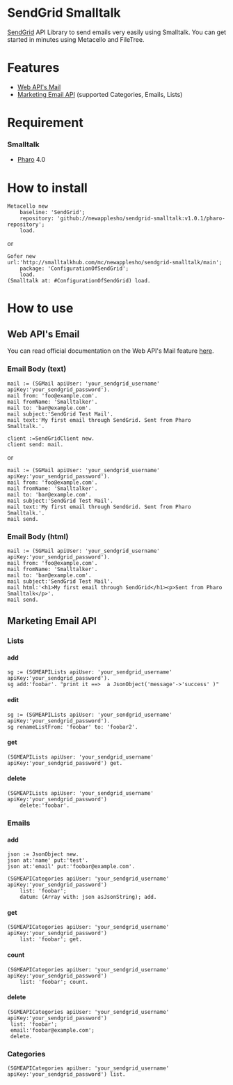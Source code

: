 # SendGrid Smalltalk

[SendGrid](https://sendgrid.com/) API Library to send emails very easily using Smalltalk.
You can get started in minutes using Metacello and FileTree.

# Features
* [Web API's Mail](https://sendgrid.com/docs/API_Reference/Web_API/mail.html)
* [Marketing Email API](https://sendgrid.com/docs/API_Reference/Marketing_Emails_API/index.html) (supported Categories, Emails, Lists)

# Requirement

### Smalltalk
* [Pharo](http://pharo.org/) 4.0

# How to install

```smalltalk
Metacello new
    baseline: 'SendGrid';
    repository: 'github://newapplesho/sendgrid-smalltalk:v1.0.1/pharo-repository';
    load.
```

or

```
Gofer new
url:'http://smalltalkhub.com/mc/newapplesho/sendgrid-smalltalk/main';
    package: 'ConfigurationOfSendGrid';
    load.
(Smalltalk at: #ConfigurationOfSendGrid) load.
```

# How to use

## Web API's Email

You can read  official documentation on the Web API's Mail feature [here](https://sendgrid.com/docs/API_Reference/Web_API/mail.html).

### Email Body (text)

```smalltalk
mail := (SGMail apiUser: 'your_sendgrid_username' apiKey:'your_sendgrid_password').
mail from: 'foo@example.com'.
mail fromName: 'Smalltalker'.
mail to: 'bar@example.com'.
mail subject:'SendGrid Test Mail'.
mail text:'My first email through SendGrid. Sent from Pharo Smalltalk.'.

client :=SendGridClient new.
client send: mail.
```

or


```smalltalk
mail := (SGMail apiUser: 'your_sendgrid_username' apiKey:'your_sendgrid_password').
mail from: 'foo@example.com'.
mail fromName: 'Smalltalker'.
mail to: 'bar@example.com'.
mail subject:'SendGrid Test Mail'.
mail text:'My first email through SendGrid. Sent from Pharo Smalltalk.'.
mail send.
```

### Email Body (html)

```smalltalk
mail := (SGMail apiUser: 'your_sendgrid_username' apiKey:'your_sendgrid_password').
mail from: 'foo@example.com'.
mail fromName: 'Smalltalker'.
mail to: 'bar@example.com'.
mail subject:'SendGrid Test Mail'.
mail html:'<h1>My first email through SendGrid</h1><p>Sent from Pharo Smalltalk</p>'.
mail send.
```


## Marketing Email API

### Lists

#### add

```smalltalk
sg := (SGMEAPILists apiUser: 'your_sendgrid_username' apiKey:'your_sendgrid_password').
sg add:'foobar'. "print it ==>  a JsonObject('message'->'success' )"
```

#### edit

```smalltalk
sg := (SGMEAPILists apiUser: 'your_sendgrid_username' apiKey:'your_sendgrid_password').
sg renameListFrom: 'foobar' to: 'foobar2'. 
```

#### get

```smalltalk
(SGMEAPILists apiUser: 'your_sendgrid_username' apiKey:'your_sendgrid_password') get.
```

#### delete

```smalltalk
(SGMEAPILists apiUser: 'your_sendgrid_username' apiKey:'your_sendgrid_password') 
	delete:'foobar'.
```


### Emails

#### add

```smalltalk
json := JsonObject new.
json at:'name' put:'test'.
json at:'email' put:'foobar@example.com'.

(SGMEAPICategories apiUser: 'your_sendgrid_username' apiKey:'your_sendgrid_password') 
	list: 'foobar'; 
	datum: (Array with: json asJsonString); add.
```

#### get

```smalltalk
(SGMEAPICategories apiUser: 'your_sendgrid_username' apiKey:'your_sendgrid_password') 
	list: 'foobar'; get.
```

#### count

```smalltalk
(SGMEAPICategories apiUser: 'your_sendgrid_username' apiKey:'your_sendgrid_password') 
	list: 'foobar'; count.
```

#### delete

```smalltalk
(SGMEAPICategories apiUser: 'your_sendgrid_username' apiKey:'your_sendgrid_password') 
 list: 'foobar';
 email:'foobar@example.com'; 
 delete.
```

### Categories

```smalltalk
(SGMEAPICategories apiUser: 'your_sendgrid_username' apiKey:'your_sendgrid_password') list.
```
